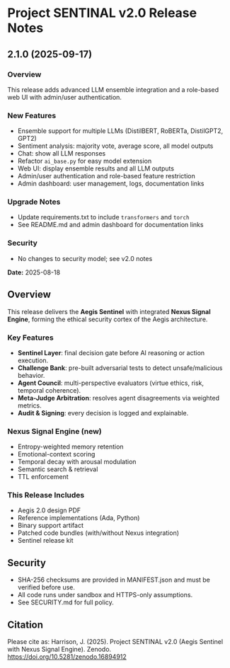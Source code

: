 # Project SENTINAL v2.0 Release Notes

## 2.1.0 (2025-09-17)

### Overview
This release adds advanced LLM ensemble integration and a role-based web UI with admin/user authentication.

### New Features
- Ensemble support for multiple LLMs (DistilBERT, RoBERTa, DistilGPT2, GPT2)
- Sentiment analysis: majority vote, average score, all model outputs
- Chat: show all LLM responses
- Refactor `ai_base.py` for easy model extension
- Web UI: display ensemble results and all LLM outputs
- Admin/user authentication and role-based feature restriction
- Admin dashboard: user management, logs, documentation links

### Upgrade Notes
- Update requirements.txt to include `transformers` and `torch`
- See README.md and admin dashboard for documentation links

### Security
- No changes to security model; see v2.0 notes

**Date:** 2025-08-18

## Overview
This release delivers the **Aegis Sentinel** with integrated **Nexus Signal Engine**, forming the ethical security cortex of the Aegis architecture.

### Key Features
- **Sentinel Layer**: final decision gate before AI reasoning or action execution.
- **Challenge Bank**: pre-built adversarial tests to detect unsafe/malicious behavior.
- **Agent Council**: multi-perspective evaluators (virtue ethics, risk, temporal coherence).
- **Meta-Judge Arbitration**: resolves agent disagreements via weighted metrics.
- **Audit & Signing**: every decision is logged and explainable.

### Nexus Signal Engine (new)
- Entropy-weighted memory retention
- Emotional-context scoring
- Temporal decay with arousal modulation
- Semantic search & retrieval
- TTL enforcement

### This Release Includes
- Aegis 2.0 design PDF
- Reference implementations (Ada, Python)
- Binary support artifact
- Patched code bundles (with/without Nexus integration)
- Sentinel release kit

## Security
- SHA-256 checksums are provided in MANIFEST.json and must be verified before use.
- All code runs under sandbox and HTTPS-only assumptions.
- See SECURITY.md for full policy.

## Citation
Please cite as:
Harrison, J. (2025). Project SENTINAL v2.0 (Aegis Sentinel with Nexus Signal Engine). Zenodo. https://doi.org/10.5281/zenodo.16894912
